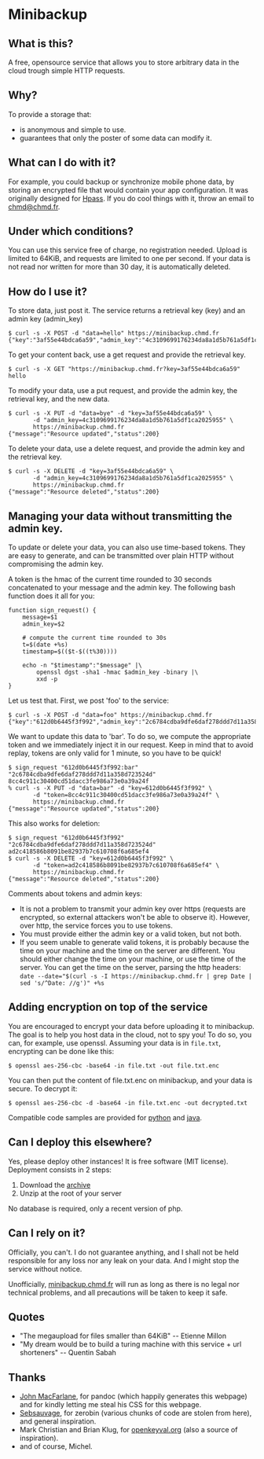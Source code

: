 Minibackup
==========

What is this?
-------------

A free, opensource service that allows you to store
arbitrary data in the cloud trough simple HTTP requests.

Why?
----

To provide a storage that:

 - is anonymous and simple to use.
 - guarantees that only the poster of some data can modify it.

What can I do with it?
----------------------

For example, you could backup or synchronize mobile phone data, by storing
an encrypted file that would contain your app configuration.  It was
originally designed for [Hpass](http://hpass.chmd.fr/). If you do cool
things with it, throw an email to [chmd@chmd.fr](mailto://chmd@chmd.fr).

Under which conditions?
-----------------------

You can use this service free of charge, no registration needed. Upload is
limited to 64KiB, and requests are limited to one per second. If your data
is not read nor written for more than 30 day, it is automatically deleted.

How do I use it?
----------------

To store data, just post it. The service returns a retrieval key (key) and an admin key (admin_key)

    $ curl -s -X POST -d "data=hello" https://minibackup.chmd.fr
    {"key":"3af55e44bdca6a59","admin_key":"4c3109699176234da8a1d5b761a5df1ca2025955","status":201}


To get your content back, use a get request and provide the retrieval key.

    $ curl -s -X GET "https://minibackup.chmd.fr?key=3af55e44bdca6a59"
    hello

To modify your data, use a put request, and provide the admin key, the
retrieval key, and the new data.

    $ curl -s -X PUT -d "data=bye" -d "key=3af55e44bdca6a59" \
           -d "admin_key=4c3109699176234da8a1d5b761a5df1ca2025955" \
           https://minibackup.chmd.fr
    {"message":"Resource updated","status":200}

To delete your data, use a delete request, and provide the admin key and
the retrieval key.

    $ curl -s -X DELETE -d "key=3af55e44bdca6a59" \
           -d "admin_key=4c3109699176234da8a1d5b761a5df1ca2025955" \
           https://minibackup.chmd.fr
    {"message":"Resource deleted","status":200}

Managing your data without transmitting the admin key.
------------------------------------------------------

To update or delete your data, you can also use time-based tokens. They
are easy to generate, and can be transmitted over plain HTTP without
compromising the admin key.

A token is the hmac of the current time rounded to 30 seconds concatenated
to your message and the admin key. The following bash function does it all
for you:

    function sign_request() {
        message=$1
        admin_key=$2
    
        # compute the current time rounded to 30s
        t=$(date +%s)
        timestamp=$(($t-$((t%30))))
    
        echo -n "$timestamp":"$message" |\
            openssl dgst -sha1 -hmac $admin_key -binary |\
            xxd -p
    }

Let us test that. First, we post 'foo' to the service:

    $ curl -s -X POST -d "data=foo" https://minibackup.chmd.fr
    {"key":"612d0b6445f3f992","admin_key":"2c6784cdba9dfe6daf278ddd7d11a358d723524d","status":201}

We want to update this data to 'bar'. To do so, we compute the appropriate
token and we immediately inject it in our request. Keep in mind that to
avoid replay, tokens are only valid for 1 minute, so you have to be
quick!

    $ sign_request "612d0b6445f3f992:bar" "2c6784cdba9dfe6daf278ddd7d11a358d723524d"
    8cc4c911c30400cd51dacc3fe986a73e0a39a24f
    % curl -s -X PUT -d "data=bar" -d "key=612d0b6445f3f992" \
           -d "token=8cc4c911c30400cd51dacc3fe986a73e0a39a24f" \
           https://minibackup.chmd.fr
    {"message":"Resource updated","status":200}

This also works for deletion:

    $ sign_request "612d0b6445f3f992" "2c6784cdba9dfe6daf278ddd7d11a358d723524d"
    ad2c418586b8091be82937b7c610708f6a685ef4
    $ curl -s -X DELETE -d "key=612d0b6445f3f992" \
           -d "token=ad2c418586b8091be82937b7c610708f6a685ef4" \
           https://minibackup.chmd.fr
    {"message":"Resource deleted","status":200}

Comments about tokens and admin keys:

* It is not a problem to transmit your admin key over https (requests are
  encrypted, so external attackers won't be able to observe it).
  However, over http, the service forces you to use tokens.
* You must provide either the admin key or a valid token, but not both.
* If you seem unable to generate valid tokens, it is probably because the
  time on your machine and the time on the server are different. You
  should either change the time on your machine, or use the time of the
  server. You can get the time on the server, parsing the http headers:
  `date --date="$(curl -s -I https://minibackup.chmd.fr | grep Date | sed 's/^Date: //g')" +%s`

Adding encryption on top of the service
---------------------------------------

You are encouraged to encrypt your data before uploading it to minibackup.
The goal is to help you host data in the cloud, not to spy you! To do so,
you can, for example, use openssl. Assuming your data is in `file.txt`,
encrypting can be done like this:

    $ openssl aes-256-cbc -base64 -in file.txt -out file.txt.enc

You can then put the content of file.txt.enc on minibackup, and your data
is secure. To decrypt it:

    $ openssl aes-256-cbc -d -base64 -in file.txt.enc -out decrypted.txt

Compatible code samples are provided for [python](/samples/openssl-aes.py)
and [java](/samples/OpensslAES.java).

Can I deploy this elsewhere?
----------------------------

Yes, please deploy other instances! It is free software (MIT license).
Deployment consists in 2 steps:

 1. Download the [archive](minibackup.zip)
 2. Unzip at the root of your server

No database is required, only a recent version of php.

Can I rely on it?
-----------------

Officially, you can't. I do not guarantee anything, and I shall not be
held responsible for any loss nor any leak on your data. And I might stop
the service without notice.

Unofficially, [minibackup.chmd.fr](https://minibackup.chmd.fr) will run as
long as there is no legal nor technical problems, and all precautions will
be taken to keep it safe.

Quotes
------

* "The megaupload for files smaller than 64KiB" -- Etienne Millon
* "My dream would be to build a turing machine with this service + url
  shorteners" -- Quentin Sabah

Thanks
------

* [John MacFarlane](http://johnmacfarlane.net/), for pandoc (which happily
  generates this webpage) and for kindly letting me steal his CSS for this
  webpage.
* [Sebsauvage](http://sebsauvage.net/), for zerobin (various chunks of
  code are stolen from here), and general inspiration.
* Mark Christian and Brian Klug, for
  [openkeyval.org](http://openkeyval.org) (also a source of inspiration).
* and of course, Michel.
